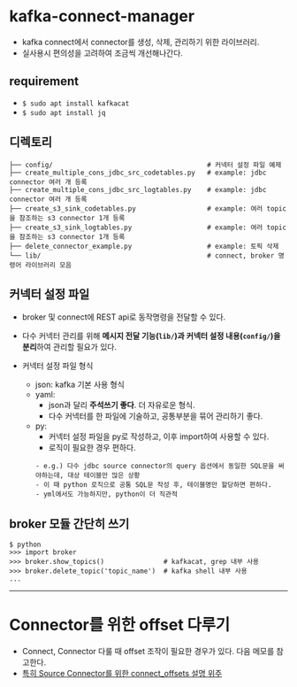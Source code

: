 # kafka-connect-manager
- kafka connect에서 connector를 생성, 삭제, 관리하기 위한 라이브러리.
- 실사용시 편의성을 고려하여 조금씩 개선해나간다.

## requirement
- `$ sudo apt install kafkacat`
- `$ sudo apt install jq`

## 디렉토리
```
├── config/                                       # 커넥터 설정 파일 예제
├── create_multiple_cons_jdbc_src_codetables.py   # example: jdbc connector 여러 개 등록
├── create_multiple_cons_jdbc_src_logtables.py    # example: jdbc connector 여러 개 등록
├── create_s3_sink_codetables.py                  # example: 여러 topic을 참조하는 s3 connector 1개 등록
├── create_s3_sink_logtables.py                   # example: 여러 topic을 참조하는 s3 connector 1개 등록
├── delete_connector_example.py                   # example: 토픽 삭제
└── lib/                                          # connect, broker 명령어 라이브러리 모음
```

## 커넥터 설정 파일
- broker 및 connect에 REST api로 동작명령을 전달할 수 있다.
- 다수 커넥터 관리를 위해 **메시지 전달 기능(`lib/`)과 커넥터 설정 내용(`config/`)을 분리**하여 관리할 필요가 있다.

- 커넥터 설정 파일 형식
    - json: kafka 기본 사용 형식
    - yaml:
        - json과 달리 **주석쓰기 좋다**. 더 자유로운 형식.
        - 다수 커넥터를 한 파일에 기술하고, 공통부분을 묶어 관리하기 좋다.
    - py:
        - 커넥터 설정 파일을 py로 작성하고, 이후 import하여 사용할 수 있다.
        - 로직이 필요한 경우 편하다.
        ```
        - e.g.) 다수 jdbc source connector의 query 옵션에서 동일한 SQL문을 써야하는데, 대상 테이블만 많은 상황
        - 이 때 python 로직으로 공통 SQL문 작성 후, 테이블명만 할당하면 편하다.
        - yml에서도 가능하지만, python이 더 직관적
        ```

## broker 모듈 간단히 쓰기
```
$ python
>>> import broker
>>> broker.show_topics()               # kafkacat, grep 내부 사용
>>> broker.delete_topic('topic_name')  # kafka shell 내부 사용
...
```
---
# Connector를 위한 offset 다루기
- Connect, Connector 다룰 때 offset 조작이 필요한 경우가 있다. 다음 메모를 참고한다.
- [특히 Source Connector를 위한 connect_offsets 설명 위주](https://github.com/YunanJeong/kafka-test/blob/main/memo/memo_connect_offsets.md)